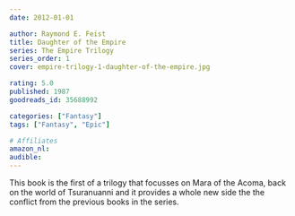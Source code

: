 ```yaml
---
date: 2012-01-01

author: Raymond E. Feist
title: Daughter of the Empire
series: The Empire Trilogy
series_order: 1
cover: empire-trilogy-1-daughter-of-the-empire.jpg

rating: 5.0
published: 1987
goodreads_id: 35688992

categories: ["Fantasy"]
tags: ["Fantasy", "Epic"]

# Affiliates
amazon_nl: 
audible: 
---
```


This book is the first of a trilogy that focusses on Mara of the Acoma, back on the world of Tsuranuanni and it provides a whole new side the the conflict from the previous books in the series.
